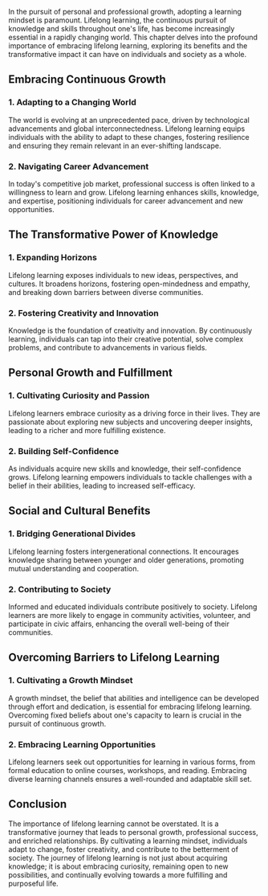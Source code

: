 
In the pursuit of personal and professional growth, adopting a learning mindset is paramount. Lifelong learning, the continuous pursuit of knowledge and skills throughout one's life, has become increasingly essential in a rapidly changing world. This chapter delves into the profound importance of embracing lifelong learning, exploring its benefits and the transformative impact it can have on individuals and society as a whole.

## Embracing Continuous Growth

### 1\. Adapting to a Changing World

The world is evolving at an unprecedented pace, driven by technological advancements and global interconnectedness. Lifelong learning equips individuals with the ability to adapt to these changes, fostering resilience and ensuring they remain relevant in an ever-shifting landscape.

### 2\. Navigating Career Advancement

In today's competitive job market, professional success is often linked to a willingness to learn and grow. Lifelong learning enhances skills, knowledge, and expertise, positioning individuals for career advancement and new opportunities.

## The Transformative Power of Knowledge

### 1\. Expanding Horizons

Lifelong learning exposes individuals to new ideas, perspectives, and cultures. It broadens horizons, fostering open-mindedness and empathy, and breaking down barriers between diverse communities.

### 2\. Fostering Creativity and Innovation

Knowledge is the foundation of creativity and innovation. By continuously learning, individuals can tap into their creative potential, solve complex problems, and contribute to advancements in various fields.

## Personal Growth and Fulfillment

### 1\. Cultivating Curiosity and Passion

Lifelong learners embrace curiosity as a driving force in their lives. They are passionate about exploring new subjects and uncovering deeper insights, leading to a richer and more fulfilling existence.

### 2\. Building Self-Confidence

As individuals acquire new skills and knowledge, their self-confidence grows. Lifelong learning empowers individuals to tackle challenges with a belief in their abilities, leading to increased self-efficacy.

## Social and Cultural Benefits

### 1\. Bridging Generational Divides

Lifelong learning fosters intergenerational connections. It encourages knowledge sharing between younger and older generations, promoting mutual understanding and cooperation.

### 2\. Contributing to Society

Informed and educated individuals contribute positively to society. Lifelong learners are more likely to engage in community activities, volunteer, and participate in civic affairs, enhancing the overall well-being of their communities.

## Overcoming Barriers to Lifelong Learning

### 1\. Cultivating a Growth Mindset

A growth mindset, the belief that abilities and intelligence can be developed through effort and dedication, is essential for embracing lifelong learning. Overcoming fixed beliefs about one's capacity to learn is crucial in the pursuit of continuous growth.

### 2\. Embracing Learning Opportunities

Lifelong learners seek out opportunities for learning in various forms, from formal education to online courses, workshops, and reading. Embracing diverse learning channels ensures a well-rounded and adaptable skill set.

## Conclusion

The importance of lifelong learning cannot be overstated. It is a transformative journey that leads to personal growth, professional success, and enriched relationships. By cultivating a learning mindset, individuals adapt to change, foster creativity, and contribute to the betterment of society. The journey of lifelong learning is not just about acquiring knowledge; it is about embracing curiosity, remaining open to new possibilities, and continually evolving towards a more fulfilling and purposeful life.
